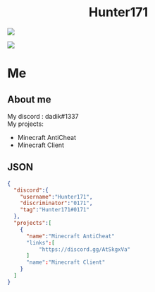 <h1 align="center">Hunter171</h1>
<p align="left"><img align="center" src="https://github-readme-stats.vercel.app/api?username=Hunter-171&show_icons=true&icon_color=805AD5&text_color=666666&bg_color=ffffff00&hide_title=true&include_all_commits=true&count_private=true&hide_border=false&hide=contribs)"></p>

<p align="left"><img align="center" src="https://github-readme-stats.vercel.app/api/top-langs/?username=Hunter-171&show_icons=true&icon_color=805AD5&text_color=666666&bg_color=ffffff00&hide_title=true&include_all_commits=true&count_private=true&hide_border=false&hide=contribs)"></p>
<h1>Me</h1>
<h2>About me</h2>

My discord : dadik#1337
<br>
My projects:
<br>
- Minecraft AntiCheat
- Minecraft Client


<h2>JSON</h2>

```json
{
  "discord":{
    "username":"Hunter171",
    "discriminator":"0171",
    "tag":"Hunter171#0171"
  },
  "projects":[
    {
      "name":"Minecraft AntiCheat"
      "links":[
          "https://discord.gg/AtSkgxVa"
      ]
      "name":"Minecraft Client"
    }
  ]
}
```
